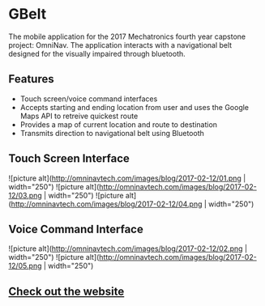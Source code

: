 # GBelt #

The mobile application for the 2017 Mechatronics fourth year capstone project: OmniNav. The application interacts with a navigational belt designed for the visually impaired through bluetooth.

## Features ##
* Touch screen/voice command interfaces
* Accepts starting and ending location from user and uses the Google Maps API to retreive quickest route
* Provides a map of current location and route to destination
* Transmits direction to navigational belt using Bluetooth

## Touch Screen Interface ##
![picture alt](http://omninavtech.com/images/blog/2017-02-12/01.png | width="250") ![picture alt](http://omninavtech.com/images/blog/2017-02-12/03.png | width="250") ![picture alt](http://omninavtech.com/images/blog/2017-02-12/04.png | width="250")

## Voice Command Interface ##
![picture alt](http://omninavtech.com/images/blog/2017-02-12/02.png | width="250") ![picture alt](http://omninavtech.com/images/blog/2017-02-12/05.png | width="250")

## [Check out the website](omninavtech.com) ##
